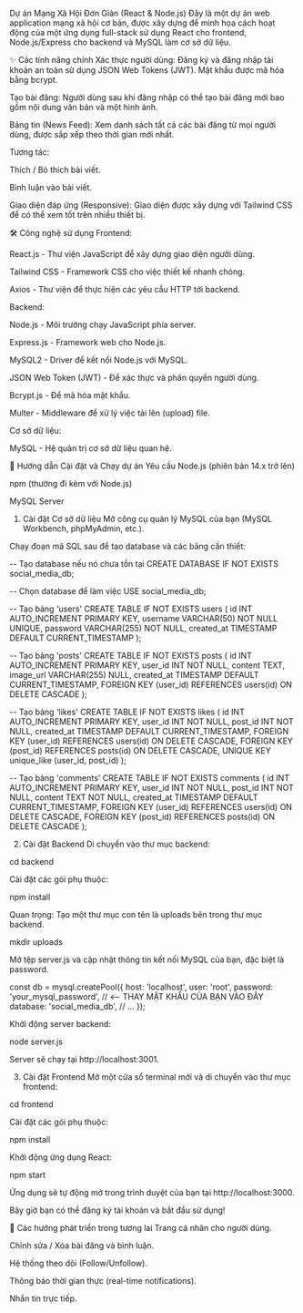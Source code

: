 Dự án Mạng Xã Hội Đơn Giản (React & Node.js)
Đây là một dự án web application mạng xã hội cơ bản, được xây dựng để minh họa cách hoạt động của một ứng dụng full-stack sử dụng React cho frontend, Node.js/Express cho backend và MySQL làm cơ sở dữ liệu.

✨ Các tính năng chính
Xác thực người dùng: Đăng ký và đăng nhập tài khoản an toàn sử dụng JSON Web Tokens (JWT). Mật khẩu được mã hóa bằng bcrypt.

Tạo bài đăng: Người dùng sau khi đăng nhập có thể tạo bài đăng mới bao gồm nội dung văn bản và một hình ảnh.

Bảng tin (News Feed): Xem danh sách tất cả các bài đăng từ mọi người dùng, được sắp xếp theo thời gian mới nhất.

Tương tác:

Thích / Bỏ thích bài viết.

Bình luận vào bài viết.

Giao diện đáp ứng (Responsive): Giao diện được xây dựng với Tailwind CSS để có thể xem tốt trên nhiều thiết bị.

🛠️ Công nghệ sử dụng
Frontend:

React.js - Thư viện JavaScript để xây dựng giao diện người dùng.

Tailwind CSS - Framework CSS cho việc thiết kế nhanh chóng.

Axios - Thư viện để thực hiện các yêu cầu HTTP tới backend.

Backend:

Node.js - Môi trường chạy JavaScript phía server.

Express.js - Framework web cho Node.js.

MySQL2 - Driver để kết nối Node.js với MySQL.

JSON Web Token (JWT) - Để xác thực và phân quyền người dùng.

Bcrypt.js - Để mã hóa mật khẩu.

Multer - Middleware để xử lý việc tải lên (upload) file.

Cơ sở dữ liệu:

MySQL - Hệ quản trị cơ sở dữ liệu quan hệ.

🚀 Hướng dẫn Cài đặt và Chạy dự án
Yêu cầu
Node.js (phiên bản 14.x trở lên)

npm (thường đi kèm với Node.js)

MySQL Server

1. Cài đặt Cơ sở dữ liệu
Mở công cụ quản lý MySQL của bạn (MySQL Workbench, phpMyAdmin, etc.).

Chạy đoạn mã SQL sau để tạo database và các bảng cần thiết:

-- Tạo database nếu nó chưa tồn tại
CREATE DATABASE IF NOT EXISTS social_media_db;

-- Chọn database để làm việc
USE social_media_db;

-- Tạo bảng 'users'
CREATE TABLE IF NOT EXISTS users (
    id INT AUTO_INCREMENT PRIMARY KEY,
    username VARCHAR(50) NOT NULL UNIQUE,
    password VARCHAR(255) NOT NULL,
    created_at TIMESTAMP DEFAULT CURRENT_TIMESTAMP
);

-- Tạo bảng 'posts'
CREATE TABLE IF NOT EXISTS posts (
    id INT AUTO_INCREMENT PRIMARY KEY,
    user_id INT NOT NULL,
    content TEXT,
    image_url VARCHAR(255) NULL,
    created_at TIMESTAMP DEFAULT CURRENT_TIMESTAMP,
    FOREIGN KEY (user_id) REFERENCES users(id) ON DELETE CASCADE
);

-- Tạo bảng 'likes'
CREATE TABLE IF NOT EXISTS likes (
    id INT AUTO_INCREMENT PRIMARY KEY,
    user_id INT NOT NULL,
    post_id INT NOT NULL,
    created_at TIMESTAMP DEFAULT CURRENT_TIMESTAMP,
    FOREIGN KEY (user_id) REFERENCES users(id) ON DELETE CASCADE,
    FOREIGN KEY (post_id) REFERENCES posts(id) ON DELETE CASCADE,
    UNIQUE KEY unique_like (user_id, post_id)
);

-- Tạo bảng 'comments'
CREATE TABLE IF NOT EXISTS comments (
    id INT AUTO_INCREMENT PRIMARY KEY,
    user_id INT NOT NULL,
    post_id INT NOT NULL,
    content TEXT NOT NULL,
    created_at TIMESTAMP DEFAULT CURRENT_TIMESTAMP,
    FOREIGN KEY (user_id) REFERENCES users(id) ON DELETE CASCADE,
    FOREIGN KEY (post_id) REFERENCES posts(id) ON DELETE CASCADE
);

2. Cài đặt Backend
Di chuyển vào thư mục backend:

cd backend

Cài đặt các gói phụ thuộc:

npm install

Quan trọng: Tạo một thư mục con tên là uploads bên trong thư mục backend.

mkdir uploads

Mở tệp server.js và cập nhật thông tin kết nối MySQL của bạn, đặc biệt là password.

const db = mysql.createPool({
    host: 'localhost',
    user: 'root',
    password: 'your_mysql_password', // <-- THAY MẬT KHẨU CỦA BẠN VÀO ĐÂY
    database: 'social_media_db',
    // ...
});

Khởi động server backend:

node server.js

Server sẽ chạy tại http://localhost:3001.

3. Cài đặt Frontend
Mở một cửa sổ terminal mới và di chuyển vào thư mục frontend:

cd frontend

Cài đặt các gói phụ thuộc:

npm install

Khởi động ứng dụng React:

npm start

Ứng dụng sẽ tự động mở trong trình duyệt của bạn tại http://localhost:3000.

Bây giờ bạn có thể đăng ký tài khoản và bắt đầu sử dụng!

🔮 Các hướng phát triển trong tương lai
Trang cá nhân cho người dùng.

Chỉnh sửa / Xóa bài đăng và bình luận.

Hệ thống theo dõi (Follow/Unfollow).

Thông báo thời gian thực (real-time notifications).

Nhắn tin trực tiếp.